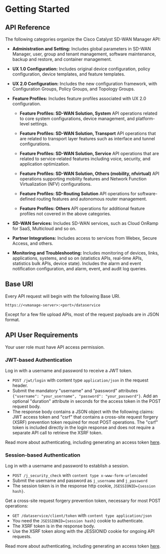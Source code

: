 # Getting Started

## API Reference

The following categories organize the Cisco Catalyst SD-WAN Manager API:

+ **Administration and Setting:** Includes global parameters in SD-WAN Manager, user, group and tenant management, software maintenance, backup and restore, and container management.

+ **UX 1.0 Configuration:** Includes original device configuration, policy configuration, device templates, and feature templates.

+ **UX 2.0 Configuration:** Includes the new configuration framework, with Configuration Groups, Policy Groups, and Topology Groups.

+ **Feature Profiles:** Includes feature profiles associated with UX 2.0 configuration.

  + **Feature Profiles: SD-WAN Solution, System**
  API operations related to core system configurations, device management, and platform-level settings.

  + **Feature Profiles: SD-WAN Solution, Transport**
  API operations that are related to transport layer features such as interface and tunnel configurations.

  + **Feature Profiles: SD-WAN Solution, Service**
  API operations that are related to service-related features including voice, security, and application optimization.

  + **Feature Profiles: SD-WAN Solution, Others (mobility, nfvirtual)**
  API operations supporting mobility features and Network Function Virtualization (NFV) configurations.

  + **Feature Profiles: SD-Routing Solution** 
  API operations for software-defined routing features and autonomous router management.

  + **Feature Profiles: Others**
  API operations for additional feature profiles not covered in the above categories.

+ **SD-WAN Services:** Includes SD-WAN services, such as Cloud OnRamp for SaaS, Multicloud and so on.

+ **Partner Integrations:** Includes access to services from Webex, Secure Access, and others.

+ **Monitoring and Troubleshooting:** Includes monitoring of devices, links, applications, systems, and so on (statistics APIs, real-time APIs, statistics bulk APIs, device state). Includes the alarm and event notification configuration, and alarm, event, and audit log queries.

## Base URI

Every API request will begin with the following Base URI.

```example
https://<vmanage-server>:<port>/dataservice
```

Except for a few file upload APIs, most of the request payloads are in JSON format.

## API User Requirements

Your user role must have API access permission.

### JWT-based Authentication

Log in with a username and password to receive a JWT token.

+ `POST /jwt/login` with content type `application/json` in the request header.
+ Submit the mandatory "username" and "password" attributes `{"username": "your_username", "password": "your_password"}`. Add an optional "duration" attribute in seconds for the access token in the POST request body.
+ The response body contains a JSON object with the following claims: JWT access token and "csrf" that contains a cross-site request forgery (XSRF) prevention token required for most POST operations. The "csrf" token is included directly in the login response and does not require a separate API call to retrieve the XSRF token.

Read more about authenticating, including generating an access token [here](./02-Authentication.md#jwt-based-authentication).

### Session-based Authentication

Log in with a username and password to establish a session.

+ `POST /j_security_check` with `content type x-www-form-urlencoded`
+ Submit the username and password as `j_username` and `j_password`
+ The session token is in the response http cookie, `JSESSIONID={session hash}`.

Get a cross-site request forgery prevention token, necessary for most POST operations:

+ `GET /dataservice/client/token` with `content type application/json`
+ You need the `JSESSIONID={session hash}` cookie to authenticate.
+ The XSRF token is in the response body.
+ Use the XSRF token along with the JESSIONID cookie for ongoing API requests.

Read more about authenticating, including generating an access token [here](./02-Authentication.md#session-based-authentication).
